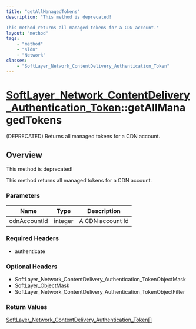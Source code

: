 ```yaml
---
title: "getAllManagedTokens"
description: "This method is deprecated! 

This method returns all managed tokens for a CDN account."
layout: "method"
tags:
    - "method"
    - "sldn"
    - "Network"
classes:
    - "SoftLayer_Network_ContentDelivery_Authentication_Token"
---
```

# [SoftLayer_Network_ContentDelivery_Authentication_Token](/reference/services/SoftLayer_Network_ContentDelivery_Authentication_Token)::getAllManagedTokens

(DEPRECATED) Returns all managed tokens for a CDN account.


## Overview 
This method is deprecated! 

This method returns all managed tokens for a CDN account. 

### Parameters 
|Name | Type | Description |
| --- | --- | --- |
|cdnAccountId| integer| A CDN account Id|


### Required Headers
* authenticate

### Optional Headers
* SoftLayer_Network_ContentDelivery_Authentication_TokenObjectMask
* SoftLayer_ObjectMask
* SoftLayer_Network_ContentDelivery_Authentication_TokenObjectFilter

### Return Values
<a href='/reference/datatypes/SoftLayer_Network_ContentDelivery_Authentication_Token'>SoftLayer_Network_ContentDelivery_Authentication_Token[] </a>


